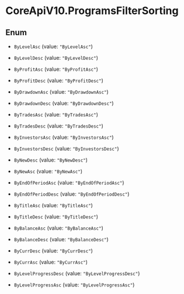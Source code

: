 # CoreApiV10.ProgramsFilterSorting

## Enum


* `ByLevelAsc` (value: `"ByLevelAsc"`)

* `ByLevelDesc` (value: `"ByLevelDesc"`)

* `ByProfitAsc` (value: `"ByProfitAsc"`)

* `ByProfitDesc` (value: `"ByProfitDesc"`)

* `ByDrawdownAsc` (value: `"ByDrawdownAsc"`)

* `ByDrawdownDesc` (value: `"ByDrawdownDesc"`)

* `ByTradesAsc` (value: `"ByTradesAsc"`)

* `ByTradesDesc` (value: `"ByTradesDesc"`)

* `ByInvestorsAsc` (value: `"ByInvestorsAsc"`)

* `ByInvestorsDesc` (value: `"ByInvestorsDesc"`)

* `ByNewDesc` (value: `"ByNewDesc"`)

* `ByNewAsc` (value: `"ByNewAsc"`)

* `ByEndOfPeriodAsc` (value: `"ByEndOfPeriodAsc"`)

* `ByEndOfPeriodDesc` (value: `"ByEndOfPeriodDesc"`)

* `ByTitleAsc` (value: `"ByTitleAsc"`)

* `ByTitleDesc` (value: `"ByTitleDesc"`)

* `ByBalanceAsc` (value: `"ByBalanceAsc"`)

* `ByBalanceDesc` (value: `"ByBalanceDesc"`)

* `ByCurrDesc` (value: `"ByCurrDesc"`)

* `ByCurrAsc` (value: `"ByCurrAsc"`)

* `ByLevelProgressDesc` (value: `"ByLevelProgressDesc"`)

* `ByLevelProgressAsc` (value: `"ByLevelProgressAsc"`)



